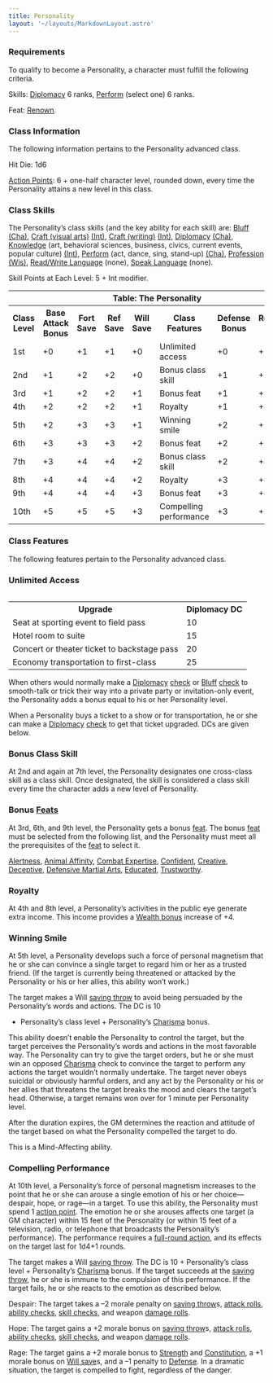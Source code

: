 ```yaml
---
title: Personality
layout: '~/layouts/MarkdownLayout.astro'
---
```

### Requirements

To qualify to become a Personality, a character must fulfill the following
criteria.

Skills: [Diplomacy](/modern.d20.srd/skills/diplomacy) 6 ranks,
[Perform](/modern.d20.srd/skills/perform) (select one) 6 ranks.

Feat: [Renown](/modern.d20.srd/feats/renown).

### Class Information

The following information pertains to the Personality advanced class.

Hit Die: 1d6

[Action Points](/modern.d20.srd/basics/action.points): 6 + one-half character
level, rounded down, every time the Personality attains a new level in this
class.

### Class Skills

The Personality’s class skills (and the key ability for each skill) are:
[Bluff](/modern.d20.srd/skills/bluff)
[(Cha)](/modern.d20.srd/basics/ability.scores), [Craft (visual arts)](/modern.d20.srd/skills/craft.visual.art)
[(Int)](/modern.d20.srd/basics/ability.scores), [Craft (writing)](/modern.d20.srd/skills/craft.writing)
[(Int)](/modern.d20.srd/basics/ability.scores),
[Diplomacy](/modern.d20.srd/skills/diplomacy)
[(Cha)](/modern.d20.srd/basics/ability.scores),
[Knowledge](/modern.d20.srd/skills/knowledge) (art, behavioral sciences,
business, civics, current events, popular culture)
[(Int)](/modern.d20.srd/basics/ability.scores),
[Perform](/modern.d20.srd/skills/perform) (act, dance, sing, stand-up)
[(Cha)](/modern.d20.srd/basics/ability.scores),
[Profession](/modern.d20.srd/skills/profession)
[(Wis)](/modern.d20.srd/basics/ability.scores), [Read/Write Language](/modern.d20.srd/skills/read.write.language) (none), [Speak Language](/modern.d20.srd/skills/speak.language) (none).

Skill Points at Each Level: 5 + Int modifier.


<table><tr><th colspan="8">Table: The Personality</th> </tr> <tr> <th>Class Level</th><th>Base Attack Bonus</th><th>Fort Save</th><th>Ref Save</th><th>Will Save</th><th>Class Features</th><th>Defense Bonus</th><th>Reputation Bonus</th> </tr><tr><td>1st</td><td>+0</td><td>+1</td><td>+1</td><td>+0</td><td>Unlimited access</td><td>+0</td><td>+2</td></tr> <tr class="shaded"><td>2nd</td><td>+1</td><td>+2</td><td>+2</td><td>+0</td><td>Bonus class skill</td><td>+1</td><td>+2</td></tr> <tr><td>3rd</td><td>+1</td><td>+2</td><td>+2</td><td>+1</td><td>Bonus feat</td><td>+1</td><td>+2</td></tr> <tr class="shaded"><td>4th</td><td>+2</td><td>+2</td><td>+2</td><td>+1</td><td>Royalty</td><td>+1</td><td>+3</td></tr> <tr><td>5th</td><td>+2</td><td>+3</td><td>+3</td><td>+1</td><td>Winning smile</td><td>+2</td><td>+3</td></tr> <tr class="shaded"><td>6th</td><td>+3</td><td>+3</td><td>+3</td><td>+2</td><td>Bonus feat</td><td>+2</td><td>+3</td></tr> <tr><td>7th</td><td>+3</td><td>+4</td><td>+4</td><td>+2</td><td>Bonus class skill</td><td>+2</td><td>+4</td></tr> <tr class="shaded"><td>8th</td><td>+4</td><td>+4</td><td>+4</td><td>+2</td><td>Royalty</td><td>+3</td><td>+4</td></tr> <tr><td>9th</td><td>+4</td><td>+4</td><td>+4</td><td>+3</td><td>Bonus feat</td><td>+3</td><td>+4</td></tr> <tr class="shaded"><td>10th</td><td>+5</td><td>+5</td><td>+5</td><td>+3</td><td>Compelling performance</td><td>+3</td><td>+5</td></tr> </table>



### Class Features

The following features pertain to the Personality advanced class.

### Unlimited Access


<table style="float: right"> <tr><th>Upgrade</th><th>Diplomacy DC</th></tr> <tr><td>Seat at sporting event to field pass</td><td> 10</td></tr> <tr class="shaded"><td>Hotel room to suite</td><td> 15</td></tr> <tr><td>Concert or theater ticket to backstage pass</td><td> 20</td></tr> <tr class="shaded"><td>Economy transportation to first-class</td><td> 25</td></tr> </table>



When others would normally make a
[Diplomacy](/modern.d20.srd/skills/diplomacy)
[check](/modern.d20.srd/skills/skill.basics) or
[Bluff](/modern.d20.srd/skills/bluff)
[check](/modern.d20.srd/skills/skill.basics) to smooth-talk or trick
their way into a private party or invitation-only event, the Personality adds
a bonus equal to his or her Personality level.

When a Personality buys a ticket to a show or for transportation, he or she
can make a [Diplomacy](/modern.d20.srd/skills/diplomacy)
[check](/modern.d20.srd/skills/skill.basics) to get that ticket
upgraded. DCs are given below.

### Bonus Class Skill

At 2nd and again at 7th level, the Personality designates one cross-class
skill as a class skill. Once designated, the skill is considered a class skill
every time the character adds a new level of Personality.

### Bonus [Feats](/modern.d20.srd/feats)

At 3rd, 6th, and 9th level, the Personality gets a bonus
[feat](/modern.d20.srd/feats). The bonus [feat](/modern.d20.srd/feats) must be
selected from the following list, and the Personality must meet all the
prerequisites of the [feat](/modern.d20.srd/feats) to select it.

[Alertness](/modern.d20.srd/feats/alertness), [Animal Affinity](/modern.d20.srd/feats/animal.affinity), [Combat Expertise](/modern.d20.srd/feats/combat.expertise),
[Confident](/modern.d20.srd/feats/confident),
[Creative](/modern.d20.srd/feats/creative),
[Deceptive](/modern.d20.srd/feats/deceptive), [Defensive Martial Arts](/modern.d20.srd/feats/defensive.martial.arts),
[Educated](/modern.d20.srd/feats/educated),
[Trustworthy](/modern.d20.srd/feats/trustworthy).

### Royalty

At 4th and 8th level, a Personality’s activities in the public eye generate
extra income. This income provides a [Wealth bonus](/modern.d20.srd/wealth/wealth.bonus) increase of +4.

### Winning Smile

At 5th level, a Personality develops such a force of personal magnetism that
he or she can convince a single target to regard him or her as a trusted
friend. (If the target is currently being threatened or attacked by the
Personality or his or her allies, this ability won’t work.)

The target makes a Will [saving throw](/modern.d20.srd/basics/saving.throws)
to avoid being persuaded by the Personality’s words and actions. The DC is 10
+ Personality’s class level + Personality’s
[Charisma](/modern.d20.srd/basics/ability.scores) bonus.

This ability doesn’t enable the Personality to control the target, but the
target perceives the Personality’s words and actions in the most favorable
way. The Personality can try to give the target orders, but he or she must win
an opposed [Charisma](/modern.d20.srd/basics/ability.scores) check to convince
the target to perform any actions the target wouldn’t normally undertake. The
target never obeys suicidal or obviously harmful orders, and any act by the
Personality or his or her allies that threatens the target breaks the mood and
clears the target’s head. Otherwise, a target remains won over for 1 minute
per Personality level.

After the duration expires, the GM determines the reaction and attitude of the
target based on what the Personality compelled the target to do.

This is a Mind-Affecting ability.

### Compelling Performance

At 10th level, a Personality’s force of personal magnetism increases to the
point that he or she can arouse a single emotion of his or her choice—despair,
hope, or rage—in a target. To use this ability, the Personality must spend 1
[action point](/modern.d20.srd/basics/action.points). The emotion he or she
arouses affects one target (a GM character) within 15 feet of the Personality
(or within 15 feet of a television, radio, or telephone that broadcasts the
Personality’s performance). The performance requires a [full-round action](/modern.d20.srd/combat/full.round.actions), and its effects on the
target last for 1d4+1 rounds.

The target makes a Will [saving throw](/modern.d20.srd/basics/saving.throws).
The DC is 10 + Personality’s class level + Personality’s
[Charisma](/modern.d20.srd/basics/ability.scores) bonus. If the target
succeeds at the [saving throw](/modern.d20.srd/basics/saving.throws), he or
she is immune to the compulsion of this performance. If the target fails, he
or she reacts to the emotion as described below.

Despair: The target takes a –2 morale penalty on [saving throw](/modern.d20.srd/basics/saving.throws)s, [attack rolls](/modern.d20.srd/combat/attack.roll), [ability checks](/modern.d20.srd/basics/ability.scores), [skill checks](/modern.d20.srd/skills/skill.basics), and weapon [damage rolls](/modern.d20.srd/combat/damage).

Hope: The target gains a +2 morale bonus on [saving throw](/modern.d20.srd/basics/saving.throws)s, [attack rolls](/modern.d20.srd/combat/attack.roll), [ability checks](/modern.d20.srd/basics/ability.scores), [skill checks](/modern.d20.srd/skills/skill.basics), and weapon [damage rolls](/modern.d20.srd/combat/damage).

Rage: The target gains a +2 morale bonus to
[Strength](/modern.d20.srd/basics/ability.scores) and
[Constitution](/modern.d20.srd/basics/ability.scores), a +1 morale bonus on
[Will save](/modern.d20.srd/basics/saving.throws)s, and a –1 penalty to
[Defense](/modern.d20.srd/combat/defense). In a dramatic situation, the target
is compelled to fight, regardless of the danger.

